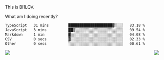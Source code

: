 This is BI1LQV.

What am I doing recently?

<!--START_SECTION:waka-->

```txt
TypeScript   31 mins         ████████████████████▓░░░░   83.18 %
JavaScript   3 mins          ██▒░░░░░░░░░░░░░░░░░░░░░░   09.54 %
Markdown     1 min           █░░░░░░░░░░░░░░░░░░░░░░░░   04.08 %
CSV          0 secs          ▓░░░░░░░░░░░░░░░░░░░░░░░░   02.33 %
Other        0 secs          ░░░░░░░░░░░░░░░░░░░░░░░░░   00.61 %
```

<!--END_SECTION:waka-->
<img align="right" src="https://github-readme-stats.vercel.app/api?username=bi1lqv&show_icons=true&count_private=true">

<img src="https://metrics.lecoq.io/bi1lqv?template=classic&base.activity=0&base.community=0&base.repositories=0&base.metadata=0&isocalendar=1&base=header%2C%20activity%2C%20community%2C%20repositories%2C%20metadata&base.indepth=false&base.hireable=false&isocalendar=false&isocalendar.duration=full-year&config.timezone=Asia%2FShanghai">
